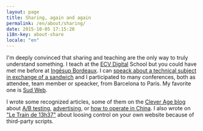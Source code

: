 ```yaml
---
layout: page
title: Sharing, again and again
permalink: /en/about/sharing/
date: 2015-10-05 17:15:20
i18n-key: about-share
locale: "en"
---
```


I'm deeply convinced that sharing and teaching are the only way to truly understand something. I teach at the [ECV Digital](http://www.ecvdigital.fr/) School but you could have met me before at [Ingésup Bordeaux](http://www.ingesup.com/ "Ingesup"). I can [speack about a technical subject in exchange of a sandwich](http://www.brownbaglunch.fr/baggers.html#Boris_Schapira_Bordeaux "BrownBagLunch France") and I participated to many conferences, both as attendee, team member or speacker, from Barcelona to Paris. My favorite one is [Sud Web](http://sudweb.fr/ "SudWeb.fr").

I wrote some recognized articles, some of them on the [Clever Age blog](https://blog.clever-age.com/en/) about [A/B testing](https://blog.clever-age.com/en/2015/12/14/conquering-ab-testing/), [advertising](https://blog.clever-age.com/en/2015/12/14/online-advertising-the-current-status/), or [how to operate in China](https://blog.clever-age.com/en/2014/07/28/how-to-operate-in-china/). I also wrote on ["Le Train de 13h37"](https://letrainde13h37.fr/6/scripts-tiers-appels-induits-ne-perdez-pas-le-controle-de-votre-site/ "Scripts tiers et appels induits : ne perdez pas le contrôle de votre site") about loosing control on your own website because of third-party scripts.
